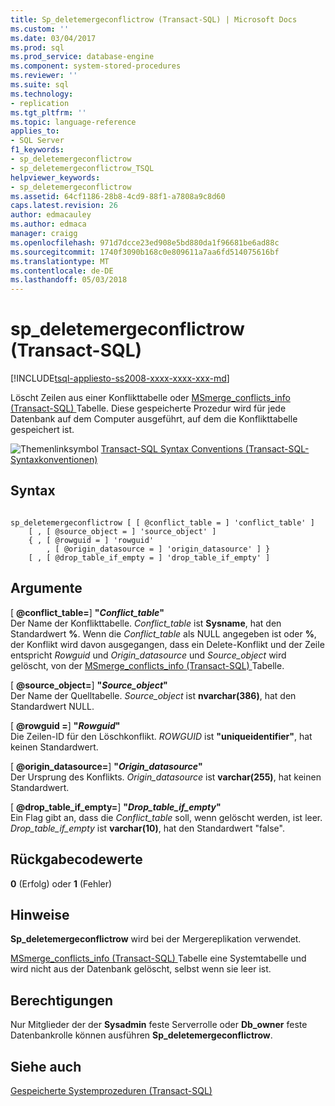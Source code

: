 ```yaml
---
title: Sp_deletemergeconflictrow (Transact-SQL) | Microsoft Docs
ms.custom: ''
ms.date: 03/04/2017
ms.prod: sql
ms.prod_service: database-engine
ms.component: system-stored-procedures
ms.reviewer: ''
ms.suite: sql
ms.technology:
- replication
ms.tgt_pltfrm: ''
ms.topic: language-reference
applies_to:
- SQL Server
f1_keywords:
- sp_deletemergeconflictrow
- sp_deletemergeconflictrow_TSQL
helpviewer_keywords:
- sp_deletemergeconflictrow
ms.assetid: 64cf1186-28b8-4cd9-88f1-a7808a9c8d60
caps.latest.revision: 26
author: edmacauley
ms.author: edmaca
manager: craigg
ms.openlocfilehash: 971d7dcce23ed908e5bd880da1f96681be6ad88c
ms.sourcegitcommit: 1740f3090b168c0e809611a7aa6fd514075616bf
ms.translationtype: MT
ms.contentlocale: de-DE
ms.lasthandoff: 05/03/2018
---
```

# <a name="spdeletemergeconflictrow-transact-sql"></a>sp_deletemergeconflictrow (Transact-SQL)
[!INCLUDE[tsql-appliesto-ss2008-xxxx-xxxx-xxx-md](../../includes/tsql-appliesto-ss2008-xxxx-xxxx-xxx-md.md)]

  Löscht Zeilen aus einer Konflikttabelle oder [MSmerge_conflicts_info &#40;Transact-SQL&#41; ](../../relational-databases/system-tables/msmerge-conflicts-info-transact-sql.md) Tabelle. Diese gespeicherte Prozedur wird für jede Datenbank auf dem Computer ausgeführt, auf dem die Konflikttabelle gespeichert ist.  
  
 ![Themenlinksymbol](../../database-engine/configure-windows/media/topic-link.gif "Topic link icon") [Transact-SQL Syntax Conventions (Transact-SQL-Syntaxkonventionen)](../../t-sql/language-elements/transact-sql-syntax-conventions-transact-sql.md)  
  
## <a name="syntax"></a>Syntax  
  
```  
  
sp_deletemergeconflictrow [ [ @conflict_table = ] 'conflict_table' ]  
    [ , [ @source_object = ] 'source_object' ]  
    { , [ @rowguid = ] 'rowguid'  
        , [ @origin_datasource = ] 'origin_datasource' ] }  
    [ , [ @drop_table_if_empty = ] 'drop_table_if_empty' ]  
```  
  
## <a name="arguments"></a>Argumente  
 [  **@conflict_table=**] **"***Conflict_table***"**  
 Der Name der Konflikttabelle. *Conflict_table* ist **Sysname**, hat den Standardwert **%**. Wenn die *Conflict_table* als NULL angegeben ist oder **%**, der Konflikt wird davon ausgegangen, dass ein Delete-Konflikt und der Zeile entspricht *Rowguid* und *Origin_datasource* und *Source_object* wird gelöscht, von der [MSmerge_conflicts_info &#40;Transact-SQL&#41; ](../../relational-databases/system-tables/msmerge-conflicts-info-transact-sql.md) Tabelle.  
  
 [  **@source_object=**] **"***Source_object***"**  
 Der Name der Quelltabelle. *Source_object* ist **nvarchar(386)**, hat den Standardwert NULL.  
  
 [  **@rowguid =**] **"***Rowguid***"**  
 Die Zeilen-ID für den Löschkonflikt. *ROWGUID* ist **"uniqueidentifier"**, hat keinen Standardwert.  
  
 [  **@origin_datasource=**] **"***Origin_datasource***"**  
 Der Ursprung des Konflikts. *Origin_datasource* ist **varchar(255)**, hat keinen Standardwert.  
  
 [  **@drop_table_if_empty=**] **"***Drop_table_if_empty***"**  
 Ein Flag gibt an, dass die *Conflict_table* soll, wenn gelöscht werden, ist leer. *Drop_table_if_empty* ist **varchar(10)**, hat den Standardwert "false".  
  
## <a name="return-code-values"></a>Rückgabecodewerte  
 **0** (Erfolg) oder **1** (Fehler)  
  
## <a name="remarks"></a>Hinweise  
 **Sp_deletemergeconflictrow** wird bei der Mergereplikation verwendet.  
  
 [MSmerge_conflicts_info &#40;Transact-SQL&#41; ](../../relational-databases/system-tables/msmerge-conflicts-info-transact-sql.md) Tabelle eine Systemtabelle und wird nicht aus der Datenbank gelöscht, selbst wenn sie leer ist.  
  
## <a name="permissions"></a>Berechtigungen  
 Nur Mitglieder der der **Sysadmin** feste Serverrolle oder **Db_owner** feste Datenbankrolle können ausführen **Sp_deletemergeconflictrow**.  
  
## <a name="see-also"></a>Siehe auch  
 [Gespeicherte Systemprozeduren &#40;Transact-SQL&#41;](../../relational-databases/system-stored-procedures/system-stored-procedures-transact-sql.md)  
  
  
